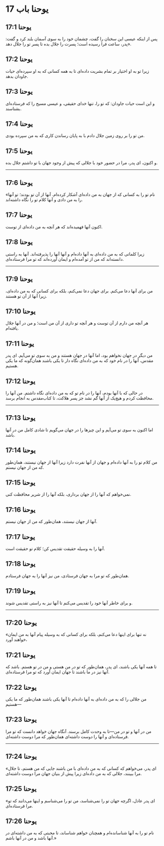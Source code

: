 # یوحنا باب 17

## یوحنا 17:1

پس از اینکه عیسی این سخنان را گفت، چشمان خود را به سوی آسمان بلند کرد و گفت: «پدر، ساعت فرا رسیده است؛ پسرت را جلال بده تا پسر تو را جلال دهد.

## یوحنا 17:2

زیرا تو به او اختیار بر تمام بشریت داده‌ای تا به همه کسانی که به او سپرده‌ای حیات جاودان بدهد.

## یوحنا 17:3

و این است حیات جاودان: که تو را، تنها خدای حقیقی، و عیسی مسیح را که فرستاده‌ای بشناسند.

## یوحنا 17:4

من تو را بر روی زمین جلال دادم با به پایان رساندن کاری که به من سپرده بودی.

## یوحنا 17:5

و اکنون، ای پدر، مرا در حضور خود با جلالی که پیش از وجود جهان با تو داشتم جلال بده.

---

## یوحنا 17:6

«نام تو را به کسانی که از جهان به من داده‌ای آشکار کرده‌ام. آنها از آن تو بودند؛ تو آنها را به من دادی و آنها کلام تو را نگاه داشته‌اند.

## یوحنا 17:7

اکنون آنها فهمیده‌اند که هر آنچه به من داده‌ای از توست.

## یوحنا 17:8

زیرا کلماتی که به من داده‌ای به آنها داده‌ام و آنها آنها را پذیرفته‌اند. آنها به راستی دانسته‌اند که من از تو آمده‌ام و ایمان آورده‌اند که تو مرا فرستاده‌ای.

---

## یوحنا 17:9

من برای آنها دعا می‌کنم. برای جهان دعا نمی‌کنم، بلکه برای کسانی که به من داده‌ای، زیرا آنها از آن تو هستند.

## یوحنا 17:10

هر آنچه من دارم از آن توست و هر آنچه تو داری از آن من است؛ و من در آنها جلال یافته‌ام.

## یوحنا 17:11

من دیگر در جهان نخواهم بود، اما آنها در جهان هستند و من به سوی تو می‌آیم. ای پدر مقدس، آنها را در نام خود که به من داده‌ای نگاه دار تا یکی باشند همان‌گونه که ما یکی هستیم.

## یوحنا 17:12

در حالی که با آنها بودم، آنها را در نام تو که به من داده‌ای نگاه داشتم. من آنها را محافظت کردم و هیچ‌یک از آنها گم نشد جز پسر هلاکت، تا کتاب‌مقدس به انجام برسد.

---

## یوحنا 17:13

اما اکنون به سوی تو می‌آیم و این چیزها را در جهان می‌گویم تا شادی کامل من در آنها باشد.

## یوحنا 17:14

من کلام تو را به آنها داده‌ام و جهان از آنها نفرت دارد زیرا آنها از جهان نیستند، همان‌طور که من از جهان نیستم.

## یوحنا 17:15

نمی‌خواهم که آنها را از جهان برداری، بلکه آنها را از شریر محافظت کنی.

## یوحنا 17:16

آنها از جهان نیستند، همان‌طور که من از جهان نیستم.

## یوحنا 17:17

آنها را به وسیله حقیقت تقدیس کن؛ کلام تو حقیقت است.

## یوحنا 17:18

همان‌طور که تو مرا به جهان فرستادی، من نیز آنها را به جهان فرستادم.

## یوحنا 17:19

و برای خاطر آنها خود را تقدیس می‌کنم تا آنها نیز به راستی تقدیس شوند.

---

## یوحنا 17:20

«نه تنها برای اینها دعا می‌کنم، بلکه برای کسانی که به وسیله پیام آنها به من ایمان خواهند آورد،

## یوحنا 17:21

تا همه آنها یکی باشند، ای پدر، همان‌طور که تو در من هستی و من در تو هستم. باشد که آنها نیز در ما باشند تا جهان ایمان آورد که تو مرا فرستاده‌ای.

## یوحنا 17:22

من جلالی را که به من داده‌ای به آنها داده‌ام تا آنها یکی باشند همان‌طور که ما یکی هستیم—

## یوحنا 17:23

من در آنها و تو در من—تا به وحدت کامل برسند. آنگاه جهان خواهد دانست که تو مرا فرستاده‌ای و آنها را دوست داشته‌ای همان‌طور که مرا دوست داشته‌ای.

---

## یوحنا 17:24

«ای پدر، می‌خواهم که کسانی که به من داده‌ای با من باشند جایی که من هستم، تا جلال مرا ببینند، جلالی که به من داده‌ای زیرا پیش از بنیان جهان مرا دوست داشته‌ای.

## یوحنا 17:25

«ای پدر عادل، اگرچه جهان تو را نمی‌شناسد، من تو را می‌شناسم و اینها می‌دانند که تو مرا فرستاده‌ای.

## یوحنا 17:26

نام تو را به آنها شناسانده‌ام و همچنان خواهم شناساند، تا محبتی که به من داشته‌ای در آنها باشد و من در آنها باشم.»
